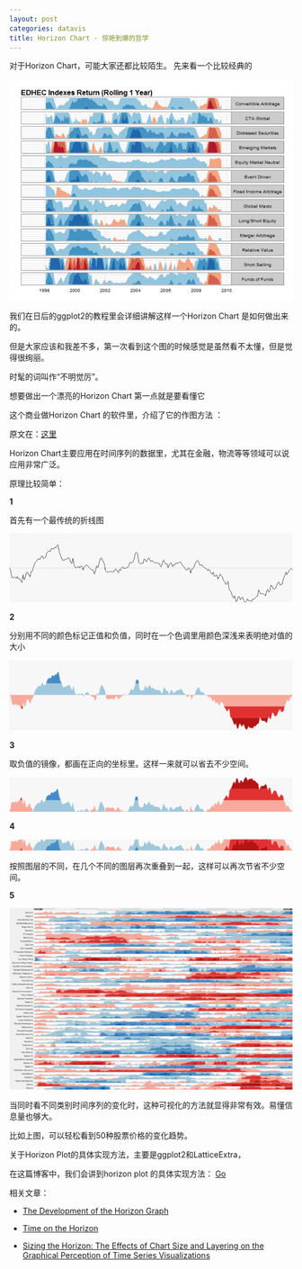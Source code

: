 ```yaml
---
layout: post
categories: datavis
title: Horizon Chart - 惊艳到爆的哲学
---
```


对于Horizon Chart，可能大家还都比较陌生。
先来看一个比较经典的

![](/assets/images/horizon-intro/qSF60Mo.png)

我们在日后的ggplot2的教程里会详细讲解这样一个Horizon Chart 是如何做出来的。

但是大家应该和我差不多，第一次看到这个图的时候感觉是虽然看不太懂，但是觉得很绚丽。

时髦的词叫作“不明觉厉”。

想要做出一个漂亮的Horizon Chart 第一点就是要看懂它

这个商业做Horizon Chart 的软件里，介绍了它的作图方法 ：

原文在：[这里](http://www.stonesc.com/Vis08_Workshop/DVD/Reijner_submission.pdf)

Horizon Chart主要应用在时间序列的数据里，尤其在金融，物流等等领域可以说应用非常广泛。

原理比较简单：

**1** 

首先有一个最传统的折线图 

![](/assets/images/horizon-intro/ZexplPb.png)

**2**

分别用不同的颜色标记正值和负值，同时在一个色调里用颜色深浅来表明绝对值的大小

![](/assets/images/horizon-intro/uL1yC0Q.png) 

**3**

取负值的镜像，都画在正向的坐标里。这样一来就可以省去不少空间。

![](/assets/images/horizon-intro/p0O7zku.png)

**4**

![](/assets/images/horizon-intro/SDsgxgQ.png)

按照图层的不同，在几个不同的图层再次重叠到一起，这样可以再次节省不少空间。

**5**

![](/assets/images/horizon-intro/6GoZEHS.png)

当同时看不同类别时间序列的变化时，这种可视化的方法就显得非常有效。易懂信息量也够大。

比如上图，可以轻松看到50种股票价格的变化趋势。

关于Horizon Plot的具体实现方法，主要是ggplot2和LatticeExtra，

在这篇博客中，我们会讲到horizon plot 的具体实现方法： [Go](http://yangchao.me/2013/10/horizon-lattice-extra)

相关文章：


- [The Development of the Horizon Graph](http://www.stonesc.com/Vis08_Workshop/DVD/Reijner_submission.pdf)

- [Time on the Horizon](http://www.perceptualedge.com/articles/visual_business_intelligence/time_on_the_horizon.pdf)

- [Sizing the Horizon: The Effects of Chart Size and Layering 
on the Graphical Perception of Time Series Visualizations](http://vis.berkeley.edu/papers/horizon/2009-TimeSeries-CHI.pdf) 






